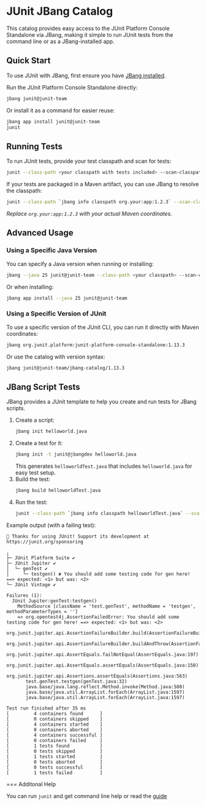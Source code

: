 # JUnit JBang Catalog

This catalog provides easy access to the JUnit Platform Console Standalone via JBang, making it simple to run JUnit tests from the command line or as a JBang-installed app.

## Quick Start

To use JUnit with JBang, first ensure you have [JBang installed](https://www.jbang.dev/download).

Run the JUnit Platform Console Standalone directly:

```sh
jbang junit@junit-team
```

Or install it as a command for easier reuse:

```sh
jbang app install junit@junit-team
junit
```

## Running Tests

To run JUnit tests, provide your test classpath and scan for tests:

```sh
junit --class-path <your classpath with tests included> --scan-classpath
```

If your tests are packaged in a Maven artifact, you can use JBang to resolve the classpath:

```sh
junit --class-path `jbang info classpath org.your:app:1.2.3` --scan-classpath
```
_Replace `org.your:app:1.2.3` with your actual Maven coordinates._

## Advanced Usage

### Using a Specific Java Version

You can specify a Java version when running or installing:

```sh
jbang --java 25 junit@junit-team --class-path <your classpath> --scan-classpath
```

Or when installing:

```sh
jbang app install --java 25 junit@junit-team
```

### Using a Specific Version of JUnit

To use a specific version of the JUnit CLI, you can run it directly with Maven coordinates:

```sh
jbang org.junit.platform:junit-platform-console-standalone:1.13.3
```

Or use the catalog with version syntax:

```sh
jbang junit@junit-team/jbang-catalog/1.13.3
```

## JBang Script Tests

JBang provides a JUnit template to help you create and run tests for JBang scripts.

1. Create a script:
   ```sh
   jbang init helloworld.java
   ```
2. Create a test for it:
   ```sh
   jbang init -t junit@jbangdev helloworld.java
   ```
   This generates `helloworldTest.java` that includes `helloworld.java` for easy test setup.
3. Build the test:
   ```sh
   jbang build helloworldTest.java
   ```
4. Run the test:
   ```sh
   junit --class-path `jbang info classpath helloworldTest.java` --scan-classpath
   ```

Example output (with a failing test):

```
💚 Thanks for using JUnit! Support its development at https://junit.org/sponsoring

╷
├─ JUnit Platform Suite ✔
├─ JUnit Jupiter ✔
│  └─ genTest ✔
│     └─ testgen() ✘ You should add some testing code for gen here! ==> expected: <1> but was: <2>
└─ JUnit Vintage ✔

Failures (1):
  JUnit Jupiter:genTest:testgen()
    MethodSource [className = 'test.genTest', methodName = 'testgen', methodParameterTypes = '']
    => org.opentest4j.AssertionFailedError: You should add some testing code for gen here! ==> expected: <1> but was: <2>
       org.junit.jupiter.api.AssertionFailureBuilder.build(AssertionFailureBuilder.java:151)
       org.junit.jupiter.api.AssertionFailureBuilder.buildAndThrow(AssertionFailureBuilder.java:132)
       org.junit.jupiter.api.AssertEquals.failNotEqual(AssertEquals.java:197)
       org.junit.jupiter.api.AssertEquals.assertEquals(AssertEquals.java:150)
       org.junit.jupiter.api.Assertions.assertEquals(Assertions.java:563)
       test.genTest.testgen(genTest.java:32)
       java.base/java.lang.reflect.Method.invoke(Method.java:580)
       java.base/java.util.ArrayList.forEach(ArrayList.java:1597)
       java.base/java.util.ArrayList.forEach(ArrayList.java:1597)

Test run finished after 35 ms
[         4 containers found      ]
[         0 containers skipped    ]
[         4 containers started    ]
[         0 containers aborted    ]
[         4 containers successful ]
[         0 containers failed     ]
[         1 tests found           ]
[         0 tests skipped         ]
[         1 tests started         ]
[         0 tests aborted         ]
[         0 tests successful      ]
[         1 tests failed          ]
```

=== Additonal Help

You can run `junit` and get command line help or read the [guide](https://docs.junit.org/current/user-guide/#running-tests-console-launcher)
